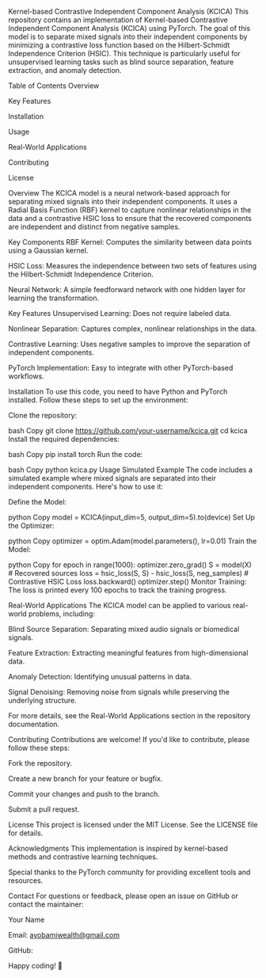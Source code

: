 Kernel-based Contrastive Independent Component Analysis (KCICA)
This repository contains an implementation of Kernel-based Contrastive Independent Component Analysis (KCICA) using PyTorch. The goal of this model is to separate mixed signals into their independent components by minimizing a contrastive loss function based on the Hilbert-Schmidt Independence Criterion (HSIC). This technique is particularly useful for unsupervised learning tasks such as blind source separation, feature extraction, and anomaly detection.

Table of Contents
Overview

Key Features

Installation

Usage

Real-World Applications

Contributing

License

Overview
The KCICA model is a neural network-based approach for separating mixed signals into their independent components. It uses a Radial Basis Function (RBF) kernel to capture nonlinear relationships in the data and a contrastive HSIC loss to ensure that the recovered components are independent and distinct from negative samples.

Key Components
RBF Kernel: Computes the similarity between data points using a Gaussian kernel.

HSIC Loss: Measures the independence between two sets of features using the Hilbert-Schmidt Independence Criterion.

Neural Network: A simple feedforward network with one hidden layer for learning the transformation.

Key Features
Unsupervised Learning: Does not require labeled data.

Nonlinear Separation: Captures complex, nonlinear relationships in the data.

Contrastive Learning: Uses negative samples to improve the separation of independent components.

PyTorch Implementation: Easy to integrate with other PyTorch-based workflows.

Installation
To use this code, you need to have Python and PyTorch installed. Follow these steps to set up the environment:

Clone the repository:

bash
Copy
git clone https://github.com/your-username/kcica.git
cd kcica
Install the required dependencies:

bash
Copy
pip install torch
Run the code:

bash
Copy
python kcica.py
Usage
Simulated Example
The code includes a simulated example where mixed signals are separated into their independent components. Here's how to use it:

Define the Model:

python
Copy
model = KCICA(input_dim=5, output_dim=5).to(device)
Set Up the Optimizer:

python
Copy
optimizer = optim.Adam(model.parameters(), lr=0.01)
Train the Model:

python
Copy
for epoch in range(1000):
    optimizer.zero_grad()
    S = model(X)  # Recovered sources
    loss = hsic_loss(S, S) - hsic_loss(S, neg_samples)  # Contrastive HSIC Loss
    loss.backward()
    optimizer.step()
Monitor Training:
The loss is printed every 100 epochs to track the training progress.

Real-World Applications
The KCICA model can be applied to various real-world problems, including:

Blind Source Separation: Separating mixed audio signals or biomedical signals.

Feature Extraction: Extracting meaningful features from high-dimensional data.

Anomaly Detection: Identifying unusual patterns in data.

Signal Denoising: Removing noise from signals while preserving the underlying structure.

For more details, see the Real-World Applications section in the repository documentation.

Contributing
Contributions are welcome! If you'd like to contribute, please follow these steps:

Fork the repository.

Create a new branch for your feature or bugfix.

Commit your changes and push to the branch.

Submit a pull request.

License
This project is licensed under the MIT License. See the LICENSE file for details.

Acknowledgments
This implementation is inspired by kernel-based methods and contrastive learning techniques.

Special thanks to the PyTorch community for providing excellent tools and resources.

Contact
For questions or feedback, please open an issue on GitHub or contact the maintainer:

Your Name

Email: ayobamiwealth@gmail.com

GitHub: 

Happy coding! 🚀
